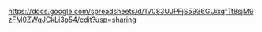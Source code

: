 https://docs.google.com/spreadsheets/d/1V083UJPFjS5936GUixqfTt8sjM9zFM0ZWqJCkLi3p54/edit?usp=sharing
